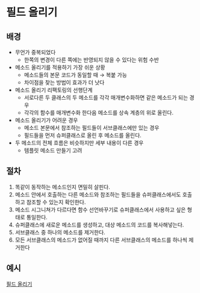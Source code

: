 # 필드 올리기
## 배경
- 무언가 중복되었다
  - 한쪽의 변경이 다른 쪽에는 반영되지 않을 수 있다는 위험 수반
- 메소드 올리기를 적용하기 가장 쉬운 상황
  - 메소드들의 본문 코드가 동일할 때 → 복붙 가능
  - 차이점을 찾는 방법이 효과가 더 낫다
- 메소드 올리기 리팩토링의 선행단계
  - 서로다른 두 클래스의 두 메소드를 각각 매개변수화하면 같은 메소드가 되는 경우
  - 각각의 함수를 매개변수화 한다음 메소드를 상속 계층의 위로 올린다.
- 메소드 올리기가 어려운 경우
  - 메소드 본문에서 참조하는 필드들이 서브클래스에만 있는 경우
  - 필드들을 먼저 슈퍼클래스로 올린 후 메소드를 올린다.
- 두 메소드의 전체 흐름은 비슷하지만 세부 내용이 다른 경우
  - 템플릿 메소드 만들기 고려

## 절차
1. 똑같이 동작하는 메소드인지 면밀히 살핀다.
2. 메소드 안에서 호출하는 다른 메소드와 참조하는 필드들을 슈퍼클래스에서도 호출하고 참조할 수 있는지 확인한다.
3. 메소드 시그니쳐가 다르다면 함수 선언바꾸기로 슈퍼클래스에서 사용하고 싶은 형태로 통일한다.
4. 슈퍼클래스에 새로운 메소드를 생성하고, 대상 메소드의 코드를 복사해넣는다.
5. 서브클래스 중 하나의 메소드를 제거한다.
6. 모든 서브클래스의 메소드가 없어질 때까지 다른 서브클래스의 메소드를 하나씩 제거한다

## 예시
[필드 올리기](/example.js)<br>